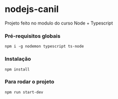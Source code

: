 # nodejs-canil

Projeto feito no modulo do curso Node + Typescript

### Pré-requisitos globais
`npm i -g nodemon typescript ts-node`

### Instalação
`npm install`

### Para rodar o projeto
`npm run start-dev`